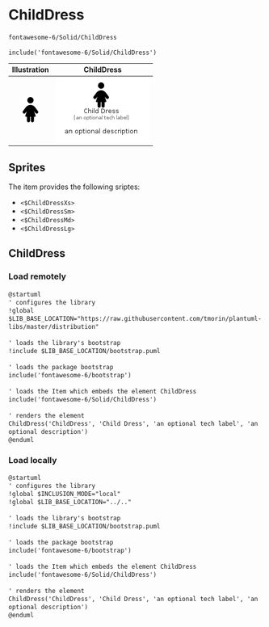 # ChildDress


```text
fontawesome-6/Solid/ChildDress
```

```text
include('fontawesome-6/Solid/ChildDress')
```



| Illustration | ChildDress |
| :---: | :---: |
| ![illustration for Illustration](../../fontawesome-6/Solid/ChildDress.png) | ![illustration for ChildDress](../../fontawesome-6/Solid/ChildDress.Local.png) |



## Sprites
The item provides the following sriptes:

- `<$ChildDressXs>`
- `<$ChildDressSm>`
- `<$ChildDressMd>`
- `<$ChildDressLg>`





## ChildDress

### Load remotely
```plantuml
@startuml
' configures the library
!global $LIB_BASE_LOCATION="https://raw.githubusercontent.com/tmorin/plantuml-libs/master/distribution"

' loads the library's bootstrap
!include $LIB_BASE_LOCATION/bootstrap.puml

' loads the package bootstrap
include('fontawesome-6/bootstrap')

' loads the Item which embeds the element ChildDress
include('fontawesome-6/Solid/ChildDress')

' renders the element
ChildDress('ChildDress', 'Child Dress', 'an optional tech label', 'an optional description')
@enduml
```

### Load locally
```plantuml
@startuml
' configures the library
!global $INCLUSION_MODE="local"
!global $LIB_BASE_LOCATION="../.."

' loads the library's bootstrap
!include $LIB_BASE_LOCATION/bootstrap.puml

' loads the package bootstrap
include('fontawesome-6/bootstrap')

' loads the Item which embeds the element ChildDress
include('fontawesome-6/Solid/ChildDress')

' renders the element
ChildDress('ChildDress', 'Child Dress', 'an optional tech label', 'an optional description')
@enduml
```


